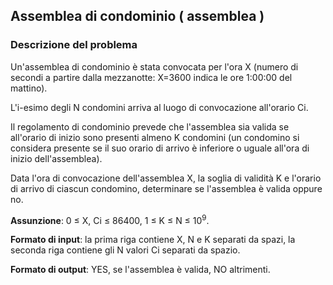 ## Assemblea di condominio ( assemblea )
### Descrizione del problema
Un'assemblea di condominio è stata convocata per l'ora X (numero di secondi a partire dalla mezzanotte: X=3600 indica le ore 1:00:00 del mattino).

L'i-esimo degli N condomini arriva al luogo di convocazione all'orario Ci.

Il regolamento di condominio prevede che l'assemblea sia valida se all'orario di inizio sono presenti almeno K condomini (un condomino si considera presente se il suo orario di arrivo è inferiore o uguale all'ora di inizio dell'assemblea).

Data l'ora di convocazione dell'assemblea X, la soglia di validità K e l'orario di arrivo di ciascun condomino, determinare se l'assemblea è valida oppure no.


**Assunzione**: 0 ≤ X, Ci ≤ 86400, 1 ≤ K ≤ N ≤ 10<sup>9</sup>.

**Formato di input**: la prima riga contiene X, N e K separati da spazi, la seconda riga contiene gli N valori Ci separati da spazio.


**Formato di output**: YES, se l'assemblea è valida, NO altrimenti.
